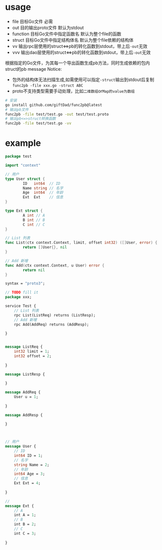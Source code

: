 # usage
- file 目标Go文件 必需
- out 目的输出proto文件 默认为stdout
- function 目标Go文件中指定函数名 默认为整个file的函数
- struct 目标Go文件中指定结构体名 默认为整个file依赖的结构体
- vv 输出rpc层使用的struct<=>pb的转化函数到stdout，带上后`-out`无效
- vvv 输出dao层使用的struct<=>pb的转化函数到stdout，带上后`-out`无效

根据指定的Go文件，为其每一个导出函数生成pb方法，同时生成依赖的包内struct的pb message
Notice:

- 包外的结构体无法扫描生成,如需使用可以指定`-struct`输出到stdout后复制 `func2pb -file xxx.go -struct ABC` 
- proto不支持类型需要手动处理，比如`二维数组`or`Map的value为数组`

```bash
# 安装
go install github.com/giftDad/func2pb@latest
# 输出pb文件
func2pb -file test/test.go -out test/test.proto
# 输出pb<=>struct转换函数
func2pb -file test/test.go -vv
```

# example
```go
package test

import "context"

// 用户
type User struct {
        ID   int64  // ID
        Name string // 名字
        Age  int64  // 年龄
        Ext  Ext    // 信息
}

type Ext struct {
        A int // A
        B int // B
        C int // C
}

// List 列表
func List(ctx context.Context, limit, offset int32) ([]User, error) {
        return []User{}, nil
}

// Add 新增
func Add(ctx context.Context, u User) error {
        return nil
}
```

```protobuf
syntax = "proto3";

// TODO fill it
package xxx;

service Test {
	// List 列表
	rpc List(ListReq) returns (ListResp);
	// Add 新增
	rpc Add(AddReq) returns (AddResp);
	
}


message ListReq {
	int32 limit = 1;
	int32 offset = 2;
	
}

message ListResp {
	
}

message AddReq {
	User u = 1;
	
}

message AddResp {
	
}



// 用户
message User {
	// ID
	int64 ID = 1;
	// 名字
	string Name = 2;
	// 年龄
	int64 Age = 3;
	// 信息
	Ext Ext = 4;
	
}

// 
message Ext {
	// A
	int A = 1;
	// B
	int B = 2;
	// C
	int C = 3;
	
}
```
